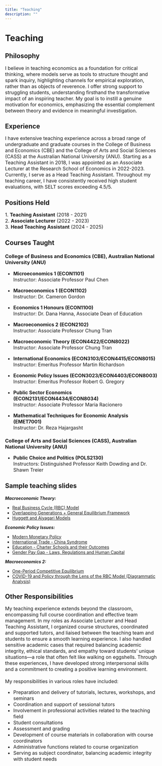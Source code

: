 ```yaml
---
title: "Teaching"
description: ""
---
```


# Teaching 

## Philosophy
<div style="font-size:16px;">
I believe in teaching economics as a foundation for critical thinking, where models serve as tools to structure thought and spark inquiry, highlighting channels for empirical exploration, rather than as objects of reverence. I offer strong support to struggling students, understanding firsthand the transformative impact of an inspiring teacher. My goal is to instill a genuine motivation for economics, emphasizing the essential complement between theory and evidence in meaningful investigation.
</div>

## Experience
<div style="font-size:16px;">
I have extensive teaching experience across a broad range of undergraduate and graduate courses in the College of Business and Economics (CBE) and the College of Arts and Social Sciences (CASS) at the Australian National University (ANU). Starting as a Teaching Assistant in 2018, I was appointed as an Associate Lecturer at the Research School of Economics in 2022-2023. Currently, I serve as a Head Teaching Assistant. Throughout my teaching career, I have consistently received high student evaluations, with SELT scores exceeding 4.5/5.
</div>

## Positions Held

<div style="font-size:16px;">
1. <b>Teaching Assistant</b> (2018 - 2021)<br>
2. <b>Associate Lecturer</b> (2022 - 2023)<br>
3. <b>Head Teaching Assistant</b> (2024 - 2025)<br>
</div>

## Courses Taught

### College of Business and Economics (CBE), Australian National University (ANU)

<div style="font-size:16px;">

- <b>Microeconomics 1 (ECON1101)</b><br>
  Instructor: Associate Professor Paul Chen 

- <b>Macroeconomics 1 (ECON1102)</b><br>
  Instructor: Dr. Cameron Gordon

- <b>Economics 1 Honours (ECON1100)</b><br>
  Instructor: Dr. Dana Hanna, Associate Dean of Education

- <b>Macroeconomics 2 (ECON2102)</b><br>
  Instructor: Associate Professor Chung Tran

- <b>Macroeconomic Theory (ECON4422/ECON8022)</b><br>
  Instructor: Associate Professor Chung Tran

- <b>International Economics (ECON3103/ECON4415/ECON8015)</b><br>
  Instructor: Emeritus Professor Martin Richardson

- <b>Economic Policy Issues (ECON3023/ECON4403/ECON8003)</b><br>
  Instructor: Emeritus Professor Robert G. Gregory

- <b>Public Sector Economics (ECON2131/ECON4434/ECON8034)</b><br>
  Instructor: Associate Professor Maria Racionero

- <b>Mathematical Techniques for Economic Analysis (EMET7001)</b><br>
  Instructor: Dr. Reza Hajargasht

</div>

### College of Arts and Social Sciences (CASS), Australian National University (ANU)

<div style="font-size:16px;">

- <b>Public Choice and Politics (POLS2130)</b><br>
  Instructors: Distinguished Professor Keith Dowding and Dr. Shawn Treier

</div>

## Sample teaching slides

<div style="font-size:14px;">

<div style="margin-top: 20px;"></div>

 <b><i>Macroeconomic Theory:</i></b> 
* <a href="/pdf/MacroTheory_sample1.pdf" target="_blank">Real Business Cycle (RBC) Model</a>
* <a href="/pdf/MacroTheory_sample2.pdf" target="_blank">Overlapping Generations + General Equilibrium Framework</a>
* <a href="/pdf/MacroTheory_sample3.pdf" target="_blank">Huggett and Aiyagari Models</a>

</div>

<div style="font-size:14px;">

<div style="margin-top: 5px;"></div>

<b><i>Economic Policy Issues:</i></b>  
* <a href="/pdf/EconomicPolicyIssues_Sample1.pdf" target="_blank">Modern Monetary Policy</a>
* <a href="/pdf/EconomicPolicyIssues_Sample2.pdf" target="_blank">International Trade - China Syndrome</a>
* <a href="/pdf/EconomicPolicyIssues_Sample3.pdf" target="_blank">Education - Charter Schools and their Outcomes</a>
* <a href="/pdf/EconomicPolicyIssues_Sample4.pdf" target="_blank">Gender Pay Gap - Laws, Regulations and Human Capital</a>

</div>

<div style="font-size:14px;">

<div style="margin-top: 5px;"></div>

<b><i>Macroeconomics 2:</i></b>  
* <a href="/pdf/Intermediate_Macro_sample1.pdf" target="_blank">One-Period Competitive Equilibrium</a>
* <a href="/pdf/Intermediate_Macro_sample2.pdf" target="_blank">COVID-19 and Policy through the Lens of the RBC Model (Diagrammatic Analysis)</a>

</div>

## Other Responsibilities
<div style="font-size:16px;">
My teaching experience extends beyond the classroom, encompassing full course coordination and effective team management. In my roles as Associate Lecturer and Head Teaching Assistant, I organized course structures, coordinated and supported tutors, and liaised between the teaching team and students to ensure a smooth learning experience. I also handled sensitive academic cases that required balancing academic integrity, ethical standards, and empathy toward students’ unique situations—a role that often felt like walking on eggshells. Through these experiences, I have developed strong interpersonal skills and a commitment to creating a positive learning environment.

<div style="margin-top: 20px;"></div>

My responsibilities in various roles have included:

<div style="margin-top: 5px;"></div>

- Preparation and delivery of tutorials, lectures, workshops, and seminars
- Coordination and support of sessional tutors
- Involvement in professional activities related to the teaching field
- Student consultations
- Assessment and grading
- Development of course materials in collaboration with course coordinators
- Administrative functions related to course organization
- Serving as subject coordinator, balancing academic integrity with student needs
</div>

<!--
With a dedication to fostering a deep understanding of economics and its real-world applications, I strive to create a motivating, supportive learning environment for all students. Through my diverse teaching experiences and commitment to student success, I aim to prepare students for informed decision-making that will shape their futures and positively impact their communities.

I believe in teaching economics as a foundation for critical thinking, where models serve as tools to structure thought and spark inquiry, highlighting channels for empirical exploration, rather than as objects of reverence. My approach emphasizes clear explanations, structured learning, and spontaneous discussions. I also offer strong support to struggling students, understanding firsthand the transformative impact of an inspiring teacher. My goal is to instill a genuine motivation for economics, emphasizing the essential complement between theory and evidence in meaningful investigation. I recognize that many, if not all, students will one day make important decisions impacting their families, communities, nations, or even the world, and I am committed to equipping them with the tools to make informed, thoughtful choices.

 Inspired by the adage “*the road to hell is paved with good intentions*,” I am interested in how welfare policies impact economic outcomes and intended beneficiaries. By modeling behavioral responses and the tax burdens needed to finance these policies, my research explores their aggregate, distributional, and behavioral impacts through micro-founded macroeconomic models. With a blend of single and collaborative empirical and quantitative projects, I aim to contribute meaningful insights to pressing economic questions. In addition to my research, I bring extensive teaching experience with high performance ratings since 2018.

  By modeling behavioral responses in a general equilibrium framework with rich household heterogeneity, my research explores the aggregate and distributional impacts of tax and transfer policies, focusing especially on their unintended consequences on the intended beneficiaries. With a blend of single and collaborative empirical and quantitative projects, my work contributes to the understanding of optimal policy design. I am also interested in extending this framework to study policy design in developing countries and to explore broader economic phenomena beyond policy analysis. 
  
  In addition to my research, I have extensive teaching experience, consistently achieving high performance ratings since 2018 (average over 4.5/5).
-->
